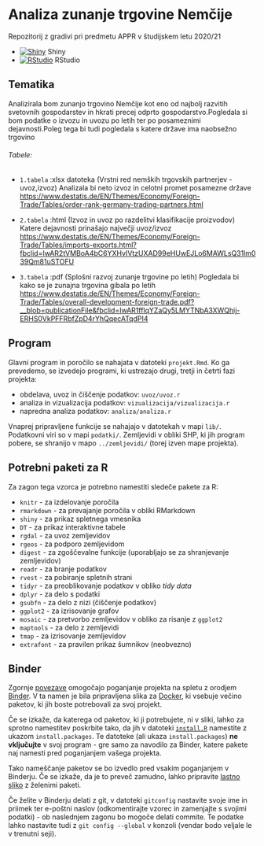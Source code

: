 # Analiza zunanje trgovine Nemčije

Repozitorij z gradivi pri predmetu APPR v študijskem letu 2020/21

* [![Shiny](http://mybinder.org/badge.svg)](http://mybinder.org/v2/gh/mateabt/APPR-2020-21/master?urlpath=shiny/APPR-2020-21/projekt.Rmd) Shiny
* [![RStudio](http://mybinder.org/badge.svg)](http://mybinder.org/v2/gh/mateabt/APPR-2020-21/master?urlpath=rstudio) RStudio

## Tematika
Analizirala bom zunanjo trgovino Nemčije kot eno od najbolj razvitih svetovnih gospodarstev in hkrati precej odprto gospodarstvo.Pogledala 
si bom podatke o izvozu in uvozu po letih ter po posameznimi dejavnosti.Poleg tega bi tudi pogledala s katere države ima naobsežno trgovino

###### Tabele:

* `1.tabela` :xlsx datoteka (Vrstni red nemških trgovskih partnerjev -uvoz,izvoz)
Analizala bi neto izvoz in celotni promet posamezne države 
https://www.destatis.de/EN/Themes/Economy/Foreign-Trade/Tables/order-rank-germany-trading-partners.html

* `2.tabela` :html (Izvoz in uvoz po razdelitvi klasifikacije proizvodov)
Katere dejavnosti prinašajo največji uvoz/izvoz
https://www.destatis.de/EN/Themes/Economy/Foreign-Trade/Tables/imports-exports.html?fbclid=IwAR2tVMBoA4bC6YXHvIVtzUXAD99eHUwEJLo6MAWLsQ31lm039Qm81uSTOFU

* `3.tabela` :pdf (Splošni razvoj zunanje trgovine po letih)
Pogledala bi kako se je zunajna trgovina gibala po letih 
https://www.destatis.de/EN/Themes/Economy/Foreign-Trade/Tables/overall-development-foreign-trade.pdf?__blob=publicationFile&fbclid=IwAR1fflqYZaQy5LMYTNbA3XWQhij-ERHS0VkPFFRbfZpD4rYhQqecATqdPI4



## Program

Glavni program in poročilo se nahajata v datoteki `projekt.Rmd`.
Ko ga prevedemo, se izvedejo programi, ki ustrezajo drugi, tretji in četrti fazi projekta:

* obdelava, uvoz in čiščenje podatkov: `uvoz/uvoz.r`
* analiza in vizualizacija podatkov: `vizualizacija/vizualizacija.r`
* napredna analiza podatkov: `analiza/analiza.r`

Vnaprej pripravljene funkcije se nahajajo v datotekah v mapi `lib/`.
Podatkovni viri so v mapi `podatki/`.
Zemljevidi v obliki SHP, ki jih program pobere,
se shranijo v mapo `../zemljevidi/` (torej izven mape projekta).

## Potrebni paketi za R

Za zagon tega vzorca je potrebno namestiti sledeče pakete za R:

* `knitr` - za izdelovanje poročila
* `rmarkdown` - za prevajanje poročila v obliki RMarkdown
* `shiny` - za prikaz spletnega vmesnika
* `DT` - za prikaz interaktivne tabele
* `rgdal` - za uvoz zemljevidov
* `rgeos` - za podporo zemljevidom
* `digest` - za zgoščevalne funkcije (uporabljajo se za shranjevanje zemljevidov)
* `readr` - za branje podatkov
* `rvest` - za pobiranje spletnih strani
* `tidyr` - za preoblikovanje podatkov v obliko *tidy data*
* `dplyr` - za delo s podatki
* `gsubfn` - za delo z nizi (čiščenje podatkov)
* `ggplot2` - za izrisovanje grafov
* `mosaic` - za pretvorbo zemljevidov v obliko za risanje z `ggplot2`
* `maptools` - za delo z zemljevidi
* `tmap` - za izrisovanje zemljevidov
* `extrafont` - za pravilen prikaz šumnikov (neobvezno)

## Binder

Zgornje [povezave](#analiza-podatkov-s-programom-r-202021)
omogočajo poganjanje projekta na spletu z orodjem [Binder](https://mybinder.org/).
V ta namen je bila pripravljena slika za [Docker](https://www.docker.com/),
ki vsebuje večino paketov, ki jih boste potrebovali za svoj projekt.

Če se izkaže, da katerega od paketov, ki ji potrebujete, ni v sliki,
lahko za sprotno namestitev poskrbite tako,
da jih v datoteki [`install.R`](install.R) namestite z ukazom `install.packages`.
Te datoteke (ali ukaza `install.packages`) **ne vključujte** v svoj program -
gre samo za navodilo za Binder, katere pakete naj namesti pred poganjanjem vašega projekta.

Tako nameščanje paketov se bo izvedlo pred vsakim poganjanjem v Binderju.
Če se izkaže, da je to preveč zamudno,
lahko pripravite [lastno sliko](https://github.com/jaanos/APPR-docker) z želenimi paketi.

Če želite v Binderju delati z git,
v datoteki `gitconfig` nastavite svoje ime in priimek ter e-poštni naslov
(odkomentirajte vzorec in zamenjajte s svojimi podatki) -
ob naslednjem zagonu bo mogoče delati commite.
Te podatke lahko nastavite tudi z `git config --global` v konzoli
(vendar bodo veljale le v trenutni seji).

